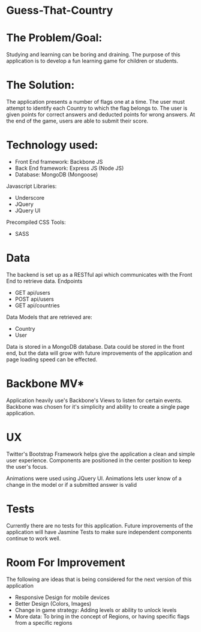 Guess-That-Country
==================

The Problem/Goal:
=================
Studying and learning can be boring and draining. The purpose of this application is to develop a fun learning game for children or students.

The Solution:
=============
The application presents a number of flags one at a time. The user must attempt to identify each Country to which the flag belongs to. The user is given points for correct answers and deducted points for wrong answers. At the end of the game, users are able to submit their score.

Technology used:
================
- Front End framework: Backbone JS
- Back End framework: Express JS (Node JS)
- Database: MongoDB (Mongoose)

Javascript Libraries:
- Underscore
- JQuery
- JQuery UI

Precompiled CSS Tools:
- SASS

Data
====
The backend is set up as a RESTful api which communicates with the Front End to retrieve data.
Endpoints
- GET api/users
- POST api/users
- GET api/countries

Data Models that are retrieved are: 
- Country
- User

Data is stored in a MongoDB database. Data could be stored in the front end, but the data will grow with future improvements of the application and page loading speed can be effected.

Backbone MV*
===========
Application heavily use's Backbone's Views to listen for certain events. Backbone was chosen for it's simplicity and ability to create a single page application.

UX
==
Twitter's Bootstrap Framework helps give the application a clean and simple user experience. Components are positioned in the center position to keep the user's focus.

Animations were used using JQuery UI. Animations lets user know of a change in the model or if a submitted answer is valid

Tests
=====
Currently there are no tests for this application. Future improvements of the application will have Jasmine Tests to make sure independent components continue to work well.

Room For Improvement
====================
The following are ideas that is being considered for the next version of this application
- Responsive Design for mobile devices
- Better Design (Colors, Images)
- Change in game strategy: Adding levels or ability to unlock levels
- More data: To bring in the concept of Regions, or having specific flags from a specific regions
